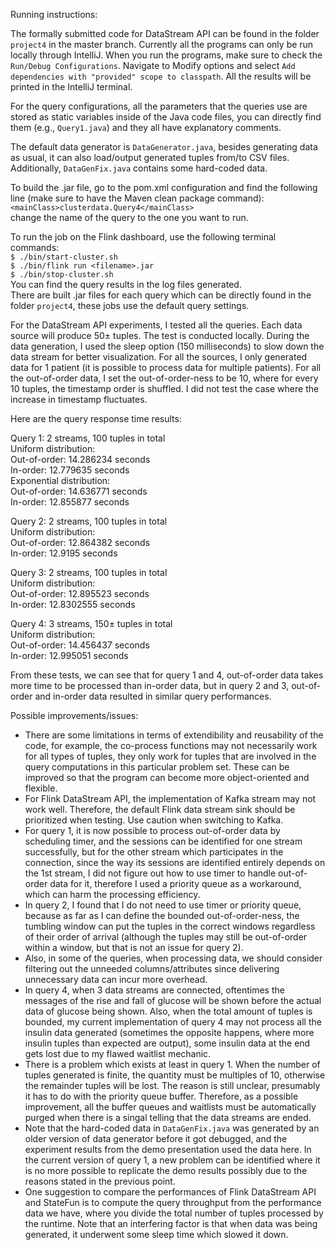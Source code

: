 Running instructions:

The formally submitted code for DataStream API can be found in the folder `project4` in the master branch.
Currently all the programs can only be run locally through IntelliJ. When you run the programs, make sure to check the `Run/Debug Configurations`. Navigate to Modify options and select `Add dependencies with "provided" scope to classpath`. All the results will be printed in the IntelliJ terminal.

For the query configurations, all the parameters that the queries use are stored as static variables inside of the Java code files, you can directly find them (e.g., `Query1.java`) and they all have explanatory comments.

The default data generator is `DataGenerator.java`, besides generating data as usual, it can also load/output generated tuples from/to CSV files. Additionally, `DataGenFix.java` contains some hard-coded data.

To build the .jar file, go to the pom.xml configuration and find the following line (make sure to have the Maven clean package command):\
`<mainClass>clusterdata.Query4</mainClass>`\
change the name of the query to the one you want to run.

To run the job on the Flink dashboard, use the following terminal commands:\
`$ ./bin/start-cluster.sh`\
`$ ./bin/flink run <filename>.jar`\
`$ ./bin/stop-cluster.sh`\
You can find the query results in the log files generated.\
There are built .jar files for each query which can be directly found in the folder `project4`, these jobs use the default query settings.

For the DataStream API experiments, I tested all the queries. Each data source will produce 50± tuples. The test is conducted locally. During the data generation, I used the sleep option (150 milliseconds) to slow down the data stream for better visualization. For all the sources, I only generated data for 1 patient (it is possible to process data for multiple patients). For all the out-of-order data, I set the out-of-order-ness to be 10, where for every 10 tuples, the timestamp order is shuffled. I did not test the case where the increase in timestamp fluctuates. 

Here are the query response time results:

Query 1: 2 streams, 100 tuples in total\
Uniform distribution:\
Out-of-order: 14.286234 seconds\
In-order: 12.779635 seconds\
Exponential distribution:\
Out-of-order: 14.636771 seconds\
In-order: 12.855877 seconds

Query 2: 2 streams, 100 tuples in total\
Uniform distribution:\
Out-of-order: 12.864382 seconds\
In-order: 12.9195 seconds

Query 3: 2 streams, 100 tuples in total\
Uniform distribution:\
Out-of-order: 12.895523 seconds\
In-order: 12.8302555 seconds

Query 4: 3 streams, 150± tuples in total\
Uniform distribution:\
Out-of-order: 14.456437 seconds\
In-order: 12.995051 seconds

From these tests, we can see that for query 1 and 4, out-of-order data takes more time to be processed than in-order data, but in query 2 and 3, out-of-order and in-order data resulted in similar query performances.

Possible improvements/issues:
- There are some limitations in terms of extendibility and reusability of the code, for example, the co-process functions may not necessarily work for all types of tuples, they only work for tuples that are involved in the query computations in this particular problem set. These can be improved so that the program can become more object-oriented and flexible.
- For Flink DataStream API, the implementation of Kafka stream may not work well. Therefore, the default Flink data stream sink should be prioritized when testing. Use caution when switching to Kafka.
- For query 1, it is now possible to process out-of-order data by scheduling timer, and the sessions can be identified for one stream successfully, but for the other stream which participates in the connection, since the way its sessions are identified entirely depends on the 1st stream, I did not figure out how to use timer to handle out-of-order data for it, therefore I used a priority queue as a workaround, which can harm the processing efficiency.
- In query 2, I found that I do not need to use timer or priority queue, because as far as I can define the bounded out-of-order-ness, the tumbling window can put the tuples in the correct windows regardless of their order of arrival (although the tuples may still be out-of-order within a window, but that is not an issue for query 2).
- Also, in some of the queries, when processing data, we should consider filtering out the unneeded columns/attributes since delivering unnecessary data can incur more overhead.
- In query 4, when 3 data streams are connected, oftentimes the messages of the rise and fall of glucose will be shown before the actual data of glucose being shown. Also, when the total amount of tuples is bounded, my current implementation of query 4 may not process all the insulin data generated (sometimes the opposite happens, where more insulin tuples than expected are output), some insulin data at the end gets lost due to my flawed waitlist mechanic.
- There is a problem which exists at least in query 1. When the number of tuples generated is finite, the quantity must be multiples of 10, otherwise the remainder tuples will be lost. The reason is still unclear, presumably it has to do with the priority queue buffer. Therefore, as a possible improvement, all the buffer queues and waitlists must be automatically purged when there is a singal telling that the data streams are ended.
- Note that the hard-coded data in `DataGenFix.java` was generated by an older version of data generator before it got debugged, and the experiment results from the demo presentation used the data here. In the current version of query 1, a new problem can be identified where it is no more possible to replicate the demo results possibly due to the reasons stated in the previous point.
- One suggestion to compare the performances of Flink DataStream API and StateFun is to compute the query throughput from the performance data we have, where you divide the total number of tuples processed by the runtime. Note that an interfering factor is that when data was being generated, it underwent some sleep time which slowed it down.
